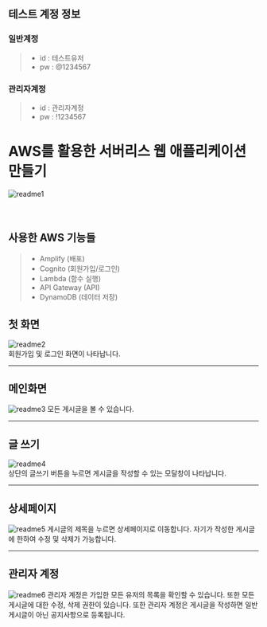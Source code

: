 ## 테스트 계정 정보
### 일반계정
> * id : 테스트유저
> * pw : @1234567

### 관리자계정
> * id : 관리자계정
> * pw : !1234567



# AWS를 활용한 서버리스 웹 애플리케이션 만들기
![readme1](https://github.com/ogaeng1/serverless-CRUD/assets/59693688/71d60714-6e6f-4930-9108-a7d73e57d66b)
<br />
<br />
<br />
## 사용한 AWS 기능들
> * Amplify (배포)
> * Cognito (회원가입/로그인)
> * Lambda (함수 실행)
> * API Gateway (API)
> * DynamoDB (데이터 저장)

## 첫 화면
![readme2](https://github.com/ogaeng1/serverless-CRUD/assets/59693688/a8be35f3-f2e4-429d-9c06-249e8812ec38)
<br />
회원가입 및 로그인 화면이 나타납니다.
<hr />

## 메인화면
![readme3](https://github.com/ogaeng1/serverless-CRUD/assets/59693688/880ddbd2-5183-495c-8bfb-bbcdd9cb61b7)
모든 게시글을 볼 수 있습니다.
<hr />

## 글 쓰기
![readme4](https://github.com/ogaeng1/serverless-CRUD/assets/59693688/0384f65d-1399-4f57-814d-d89c48f89740)
<br />
상단의 글쓰기 버튼을 누르면 게시글을 작성할 수 있는 모달창이 나타납니다.
<hr />

## 상세페이지
![readme5](https://github.com/ogaeng1/serverless-CRUD/assets/59693688/919dc587-1c86-4095-962d-1881b17cdf82)
게시글의 제목을 누르면 상세페이지로 이동합니다. 자기가 작성한 게시글에 한하여 수정 및 삭제가 가능합니다.
<hr />

## 관리자 계정 
![readme6](https://github.com/ogaeng1/serverless-CRUD/assets/59693688/2ebdb930-9c1a-41f2-9919-fc264e9c7627)
관리자 계정은 가입한 모든 유저의 목록을 확인할 수 있습니다. 또한 모든 게시글에 대한 수정, 삭제 권한이 있습니다. 또한 관리자 계정은
게시글을 작성하면 일반 게시글이 아닌 공지사항으로 등록됩니다.
